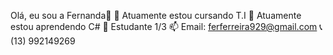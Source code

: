 Olá, eu sou a Fernanda👋
🔭 Atuamente estou cursando T.I
🌱 Atuamente estou aprendendo C# 
💬 Estudante 1/3
📫 Email: ferferreira929@gmail.com
📞 (13) 992149269
